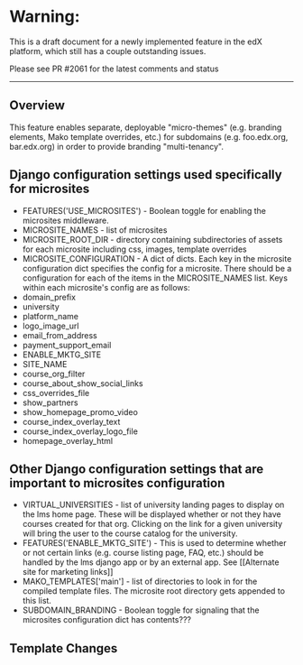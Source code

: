 # Warning:
This is a draft document for a newly implemented feature in the edX platform, which still has a couple outstanding issues.

Please see PR #2061 for the latest comments and status
***
## Overview

This feature enables separate, deployable "micro-themes" (e.g. branding elements, Mako template overrides, etc.) for subdomains (e.g. foo.edx.org, bar.edx.org) in order to provide branding "multi-tenancy".

## Django configuration settings used specifically for microsites

* FEATURES('USE_MICROSITES') - Boolean toggle for enabling the microsites middleware.
* MICROSITE_NAMES - list of microsites
* MICROSITE_ROOT_DIR - directory containing subdirectories of assets for each microsite including css, images, template overrides
* MICROSITE_CONFIGURATION - A dict of dicts. Each key in the microsite configuration dict specifies the config for a microsite. There should be a configuration for each of the items in the MICROSITE_NAMES list. Keys within each microsite's config are as follows:
 * domain_prefix 
 * university 
 * platform_name 
 * logo_image_url 
 * email_from_address 
 * payment_support_email 
 * ENABLE_MKTG_SITE 
 * SITE_NAME 
 * course_org_filter 
 * course_about_show_social_links 
 * css_overrides_file 
 * show_partners 
 * show_homepage_promo_video 
 * course_index_overlay_text 
 * course_index_overlay_logo_file 
 * homepage_overlay_html 

## Other Django configuration settings that are important to microsites configuration

* VIRTUAL_UNIVERSITIES - list of university landing pages to display on the lms home page. These will be displayed whether or not they have courses created for that org. Clicking on the link for a given university will bring the user to the course catalog for the university.
* FEATURES('ENABLE_MKTG_SITE') - This is used to determine whether or not certain links (e.g. course listing page, FAQ, etc.) should be handled by the lms django app or by an external app. See [[Alternate site for marketing links]]
* MAKO_TEMPLATES['main'] - list of directories to look in for the compiled template files. The microsite root directory gets appended to this list.
* SUBDOMAIN_BRANDING - Boolean toggle for signaling that the microsites configuration dict has contents???

## Template Changes